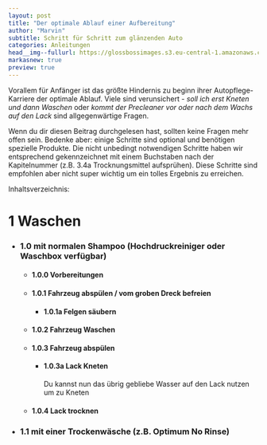 ```yaml
---
layout: post
title: "Der optimale Ablauf einer Aufbereitung"
author: "Marvin"
subtitle: Schritt für Schritt zum glänzenden Auto
categories: Anleitungen
head__img--fullurl: https://glossbossimages.s3.eu-central-1.amazonaws.com/
markasnew: true
preview: true
---
```


Vorallem für Anfänger ist das größte Hindernis zu beginn ihrer Autopflege-Karriere der optimale Ablauf. Viele sind verunsichert - *soll ich erst Kneten und dann Waschen* oder *kommt der Precleaner vor oder nach dem Wachs auf den Lack* sind allgegenwärtige Fragen.

Wenn du dir diesen Beitrag durchgelesen hast, sollten keine Fragen mehr offen sein. Bedenke aber: einige Schritte sind optional und benötigen spezielle Produkte. Die nicht unbedingt notwendigen Schritte haben wir entsprechend gekennzeichnet mit einem Buchstaben nach der Kapitelnummer (z.B. 3.4a Trocknungsmittel aufsprühen). Diese Schritte sind empfohlen aber nicht super wichtig um ein tolles Ergebnis zu erreichen.

Inhaltsverzeichnis:

# 1 Waschen
- ### 1.0 mit normalen Shampoo (Hochdruckreiniger oder Waschbox verfügbar)
    - #### 1.0.0 Vorbereitungen
    - #### 1.0.1 Fahrzeug abspülen / vom groben Dreck befreien
        - #### 1.0.1a Felgen säubern 
    - #### 1.0.2 Fahrzeug Waschen
    - #### 1.0.3 Fahrzeug abspülen
        - #### 1.0.3a Lack Kneten
          Du kannst nun das übrig gebliebe Wasser auf den Lack nutzen um zu Kneten
    - #### 1.0.4 Lack trocknen
- ### 1.1 mit einer Trockenwäsche (z.B. Optimum No Rinse)
